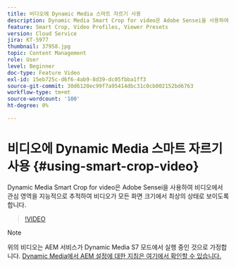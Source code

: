```yaml
---
title: 비디오에 Dynamic Media 스마트 자르기 사용
description: Dynamic Media Smart Crop for video은 Adobe Sensei을 사용하여 비디오에서 관심 영역을 지능적으로 추적하여 비디오가 모든 화면 크기에서 최상의 상태로 보이도록 합니다.
feature: Smart Crop, Video Profiles, Viewer Presets
version: Cloud Service
jira: KT-5977
thumbnail: 37958.jpg
topic: Content Management
role: User
level: Beginner
doc-type: Feature Video
exl-id: 15eb725c-d6f6-4ab9-8d39-dc05fbba1ff3
source-git-commit: 30d6120ec99f7a95414dbc31c0cb002152bd6763
workflow-type: tm+mt
source-wordcount: '100'
ht-degree: 0%

---
```


# 비디오에 Dynamic Media 스마트 자르기 사용 {#using-smart-crop-video}

Dynamic Media Smart Crop for video은 Adobe Sensei을 사용하여 비디오에서 관심 영역을 지능적으로 추적하여 비디오가 모든 화면 크기에서 최상의 상태로 보이도록 합니다.

>[!VIDEO](https://video.tv.adobe.com/v/37958?quality=12&learn=on)

>[!NOTE]
>
>위의 비디오는 AEM 서비스가 Dynamic Media S7 모드에서 실행 중인 것으로 가정합니다. [Dynamic Media에서 AEM 설정에 대한 지침은 여기에서 확인할 수 있습니다.](https://experienceleague.adobe.com/docs/experience-manager-cloud-service/assets/dynamicmedia/config-dm.html)
